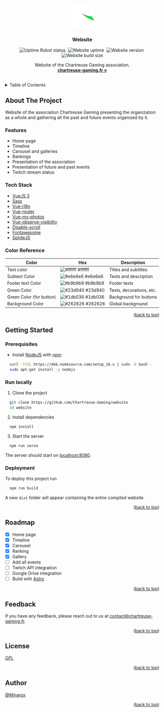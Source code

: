 <div id="top"></div>
<br />

<div align="center">
<a href="https://github.com/Inge-Info/MSPR_API">
    <img src="src/assets/svg/logo.svg" alt="Logo" width="80" height="80">
</a>

<h3 align="center">Website</h3>

![Uptime Robot status](https://img.shields.io/uptimerobot/status/m792191715-272539423c73e2859a54fa41?label=Status)&nbsp;
![Website uptime](https://img.shields.io/uptimerobot/ratio/m792191715-272539423c73e2859a54fa41?label=Uptime)&nbsp;
![Website version](https://img.shields.io/github/package-json/v/Chartreuse-Gaming/website?label=Version)&nbsp;
![Website build size](https://img.shields.io/badge/Build%20size-4.8%20MB-green)

  <p align="center">
    Website of the Chartreuse Gaming association.
    <br />
    <a href="https://chartreuse-gaming.fr/"><strong>chartreuse-gaming.fr »</strong></a>
  </p>
</div>
<br />

<details>
  <summary>Table of Contents</summary>
  <ol>
    <li>
      <a href="#about-the-project">About The Project</a>
      <ul>
        <li><a href="#features">Features</a></li>
        <li><a href="#tech-stack">Tech Stack</a></li>
        <li><a href="#color-reference">Color Reference</a></li>
      </ul>
    </li>
    <li>
      <a href="#getting-started">Getting Started</a>
      <ul>
        <li><a href="#prerequisites">Prerequisites</a></li>
        <li><a href="#run-locally">Run Locally</a></li>
        <li><a href="#deployment">Deployment</a></li>
      </ul>
    </li>
    <li><a href="#roadmap">Roadmap</a></li>
    <li><a href="#feedback">Feedback</a></li>
    <li><a href="#licence">Licence</a></li>
    <li><a href="#author">Author</a></li>
  </ol>
</details>

## About The Project

Website of the association Chartreuse Gaming presenting the organization as a whole and gathering all the past and
future events organized by it.

### Features

- Home page
- Timeline
- Carousel and galleries
- Rankings
- Presentation of the association
- Presentation of future and past events
- Twitch stream status

### Tech Stack

- [VueJS 3](https://vuejs.org/)
- [Sass](https://sass-lang.com/)
- [Vue-i18n](https://vue-i18n.intlify.dev/)
- [Vue-router](https://router.vuejs.org/)
- [Vue-my-photos](https://github.com/am283721/vue-my-photos)
- [Vue-observe-visibility](https://github.com/Akryum/vue-observe-visibility)
- [Disable-scroll](https://github.com/gilbarbara/disable-scroll#readme)
- [Fontawesome](https://fontawesome.com/)
- [SplideJS](https://splidejs.com/)

### Color Reference

| Color                    | Hex                                                              | Description              |
|--------------------------|------------------------------------------------------------------|--------------------------|
| Text color               | ![#ffffff](https://via.placeholder.com/10/ffffff?text=+) #ffffff | Titles and subtitles     |
| Subtext Color            | ![#e6e6e6](https://via.placeholder.com/10/e6e6e6?text=+) #e6e6e6 | Texts and description    |
| Footer text Color        | ![#b9b9b9](https://via.placeholder.com/10/b9b9b9?text=+) #b9b9b9 | Footer texts             |
| Green Color              | ![#23d940](https://via.placeholder.com/10/23d940?text=+) #23d940 | Texts, decorations, etc. |
| Green Color (for button) | ![#1db036](https://via.placeholder.com/10/1db036?text=+) #1db036 | Background for buttons   |
| Background Color         | ![#262626](https://via.placeholder.com/10/262626?text=+) #262626 | Global background        |

<p align="right">(<a href="#top">back to top</a>)</p>

## Getting Started

### Prerequisites

- Install [NodeJS](https://nodejs.org/) with [npm](https://www.npmjs.com/)

```bash
  curl -fsSL https://deb.nodesource.com/setup_16.x | sudo -E bash -
  sudo apt-get install -y nodejs
```

### Run locally

1. Clone the project

```bash
  git clone https://github.com/Chartreuse-Gaming/website
  cd website
```

2. Install dependencies

```bash
  npm install
```

3. Start the server

```bash
  npm run serve
```

The server should start on [localhost:8080](http://localhost:8080/).

### Deployment

To deploy this project run

```bash
  npm run build
```

A new `dist` folder will appear containing the entire compiled website.

<p align="right">(<a href="#top">back to top</a>)</p>

## Roadmap

- [x] Home page
- [x] Timeline
- [x] Carousel
- [x] Ranking
- [x] Gallery
- [ ] Add all events
- [ ] Twitch API integration
- [ ] Google Drive integration
- [ ] Build with [Astro](https://astro.build/)

<p align="right">(<a href="#top">back to top</a>)</p>

## Feedback

If you have any feedback, please reach out to us at [contact@chartreuse-gaming.fr](mailto:contact@chartreuse-gaming.fr).

<p align="right">(<a href="#top">back to top</a>)</p>

## License

[GPL](https://choosealicense.com/licenses/gpl-3.0/)

<p align="right">(<a href="#top">back to top</a>)</p>

## Author

[@Minarox](https://www.github.com/Minarox)

<p align="right">(<a href="#top">back to top</a>)</p>
